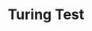 ---
types: "word"

title: "Turing Test"

categories: ['']

tags: ['Turing', 'Test']

arabic: 'اختبار تيورنغ'

arexps: []

enwords: ['Turing Test']

enexps: []

arlexicons: 'خ'

enlexicons: 'T'

authors: ['Ruqayya Roshdy']

translators: ['']

citations: 'العربية والذكاء الاصطناعي'

sources: 'مركز الملك عبدالله بن عبدالعزيز الدولي لخدمة اللغة العربية'

word: "true"

slug: ""
---